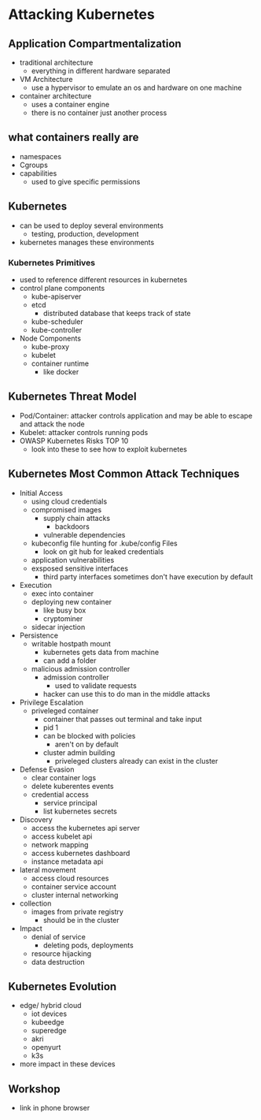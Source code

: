 # Attacking Kubernetes

## Application Compartmentalization
- traditional architecture
  - everything in different hardware separated
- VM Architecture
  - use a hypervisor to emulate an os and hardware on one machine
- container architecture
  - uses a container engine 
  - there is no container just another process
## what containers really are
- namespaces
- Cgroups
- capabilities
  - used to give specific permissions
## Kubernetes 
- can be used to deploy several environments
  - testing, production, development
- kubernetes manages these environments
### Kubernetes Primitives
- used to reference different resources in kubernetes
- control plane components
  - kube-apiserver
  - etcd
    - distributed database that keeps track of state 
  - kube-scheduler
  - kube-controller
- Node Components 
  - kube-proxy
  - kubelet
  - container runtime
    - like docker
## Kubernetes Threat Model
- Pod/Container: attacker controls application and may be able to escape and attack the node
- Kubelet: attacker controls running pods
- OWASP Kubernetes Risks TOP 10 
  - look into these to see how to exploit kubernetes
## Kubernetes Most Common Attack Techniques
- Initial Access 
  - using cloud credentials
  - compromised images 
    - supply chain attacks 
      - backdoors 
    - vulnerable dependencies
  - kubeconfig file hunting for .kube/config Files
    - look on git hub for leaked credentials
  - application vulnerabilities 
  - exsposed sensitive interfaces
    - third party interfaces sometimes don't have execution by default
- Execution
  - exec into container
  - deploying new container
    - like busy box 
    - cryptominer
  - sidecar injection
- Persistence
  - writable hostpath mount
    - kubernetes gets data from machine
    - can add a folder
  - malicious admission controller
    - admission controller
      - used to validate requests
    - hacker can use this to do man in the middle attacks
- Privilege Escalation 
  - priveleged container
    - container that passes out terminal and take input
    - pid 1 
    - can be blocked with policies
      - aren't on by default 
    - cluster admin building 
      - priveleged clusters already can exist in the cluster 
- Defense Evasion
  - clear container logs
  - delete kuberentes events
  - credential access 
    - service principal
    - list kubernetes secrets
- Discovery
  - access the kubernetes api server 
  - access kubelet api
  - network mapping
  - access kubernetes dashboard
  - instance metadata api
- lateral movement
  - access cloud resources
  - container service account
  - cluster internal networking 
- collection
  - images from private registry 
    - should be in the cluster
- Impact
  - denial of service 
    - deleting pods, deployments
  - resource hijacking
  - data destruction
## Kubernetes Evolution
- edge/ hybrid cloud
  - iot devices
  - kubeedge
  - superedge
  - akri 
  - openyurt
  - k3s
- more impact in these devices
## Workshop
- link in phone browser

